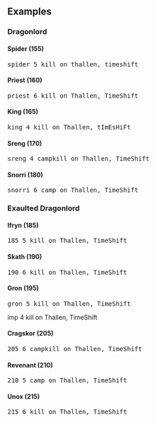 ## Examples

### Dragonlord

#### Spider (155)
<pre>spider 5 kill on thallen, timeshift</pre>

#### Priest (160)
<pre>priest 6 kill on Thallen, TimeShift</pre>

#### King (165)
<pre>king 4 kill on Thallen, tImEsHiFt</pre>

#### Sreng (170)
<pre>sreng 4 campkill on Thallen, TimeShift</pre>

#### Snorri (180)
<pre>snorri 6 camp on Thallen, TimeShift</pre>

### Exaulted Dragonlord

#### Ifryn (185)
<pre>185 5 kill on Thallen, TimeShift</pre>

#### Skath (190)
<pre>190 6 kill on Thallen, TimeShift</pre>

#### Gron (195)
<pre>gron 5 kill on Thallen, TimeShift</pre

#### Krothur (200)
<pre>imp 4 kill on Thallen, TimeShift</pre>

#### Cragskor (205)
<pre>205 6 campkill on Thallen, TimeShift</pre>

#### Revenant (210)
<pre>210 5 camp on Thallen, TimeShift</pre>

#### Unox (215)
<pre>215 6 kill on Thallen, TimeShift</pre>
